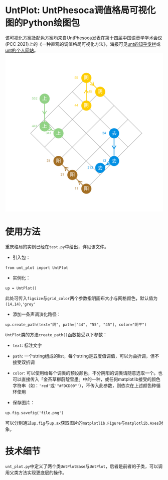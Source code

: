 # UntPlot: UntPhesoca调值格局可视化图的Python绘图包
该可视化方案及配色方案均来自UntPhesoca发表在第十四届中国语音学学术会议(PCC 2021)上的《一种直观的调值格局可视化方法》，海报可见[unt的知乎专栏](https://zhuanlan.zhihu.com/p/391608723)或[unt的个人网站](https://phesoca.com/wp-content/uploads/linguistics/vis-tone-poster.pdf)。
![重庆实例图](重庆.png)

# 使用方法
重庆格局的实例已经在`test.py`中给出，详见该文件。

- 引入包：

`from unt_plot import UntPlot`

- 实例化：

`up = UntPlot()`

此处可传入`figsize`与`grid_color`两个参数指明画布大小与网格颜色，默认值为`(14,14)`,`'grey'`

- 添加一条声调演化路径：

`up.create_path(text="阴", path=["44", "55", "45"], color="阴平")`

`UntPlot`类的方法`create_path()`函数接受以下参数：
- `text`: 标注文字
- `path`: 一个string组成的list，每个string是五度值调值，可以为曲折调，但不接受双折调
- `color`: 可以使用给每个调类的预设颜色，不分阴阳的调类请随意选取一个。也可以直接传入「金茶草柳蔚靛雪墨」中的一种，或任何matplotlib接受的颜色字符串（如：`'red'`或`'"#FDCD00"'`），不传入此参数，则依次在上述颜色种循环使用

- 保存图片：

`up.fig.savefig('file.png')`

可以分别通过`up.fig`与`up.ax`获取图片的`matplotlib.Figure`与`matplotlib.Axes`对象。
  
# 技术细节
`unt_plot.py`中定义了两个类`UntPlotBase`与`UntPlot`，后者是前者的子类，可以调用父类方法实现更底层的操作。
